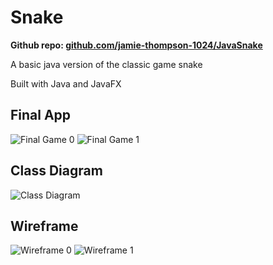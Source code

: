 
# Snake

**Github repo: [github.com/jamie-thompson-1024/JavaSnake](https://github.com/jamie-thompson-1024/JavaSnake)**

A basic java version of the classic game snake

Built with Java and JavaFX

## Final App

![Final Game 0](/Assets/projects/images/snakejava/javasnake-0.PNG "final game")
![Final Game 1](/Assets/projects/images/snakejava/javasnake-1.PNG "final game")

## Class Diagram

![Class Diagram](/Assets/projects/images/snakejava/javasnake-class.PNG "class diagram")

## Wireframe 

![Wireframe 0](/Assets/projects/images/snakejava/javasnake-wireframe-0.PNG "wireframe 0")
![Wireframe 1](/Assets/projects/images/snakejava/javasnake-wireframe-1.PNG "wireframe 1")
